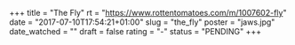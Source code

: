 +++
title = "The Fly"
rt = "https://www.rottentomatoes.com/m/1007602-fly"
date = "2017-07-10T17:54:21+01:00"
slug = "the_fly"
poster = "jaws.jpg"
date_watched = ""
draft = false
rating = "-"
status = "PENDING"
+++